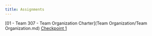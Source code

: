 ```yaml
---
title: Assignments
---
```

[01 - Team 307 - Team Organization Charter](Team Organization/Team Organization.md)
[Checkpoint 1](/Checkpoint1)
